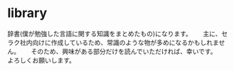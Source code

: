 # library
辞書(僕が勉強した言語に関する知識をまとめたもの)になります。　　
主に、セラク社内向けに作成しているため、常識のような物が多めになるかもしれません。　　
そのため、興味がある部分だけを読んでいただければ、幸いです。　　
よろしくお願いします。
